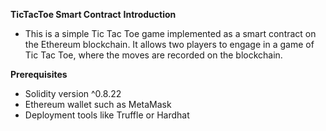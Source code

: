 **TicTacToe Smart Contract**
**Introduction** 
- This is a simple Tic Tac Toe game implemented as a smart contract on the Ethereum blockchain. It allows two players to engage in a game of Tic Tac Toe, where the moves are recorded on the blockchain.

**Prerequisites**
- Solidity version ^0.8.22
- Ethereum wallet such as MetaMask
- Deployment tools like Truffle or Hardhat
